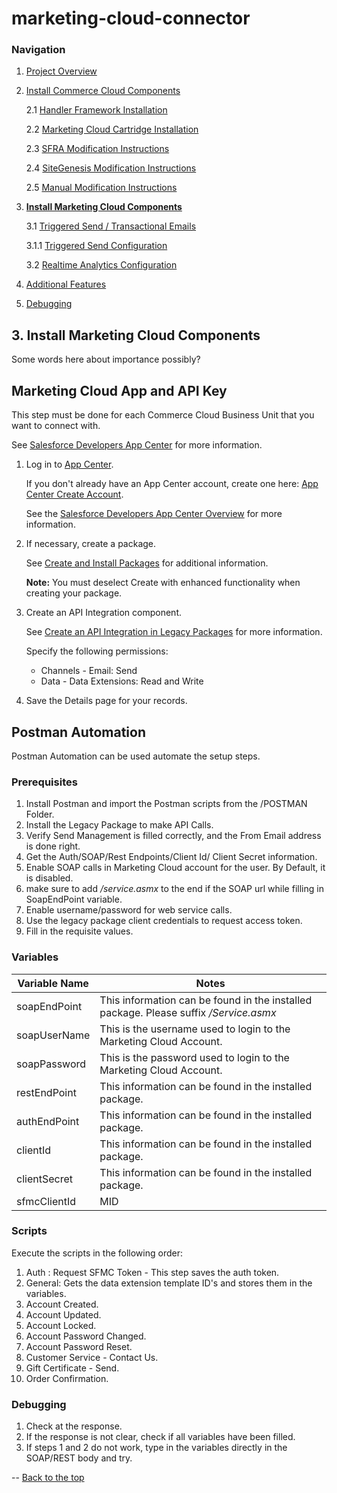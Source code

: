 <a name="Top"></a>
# marketing-cloud-connector

### Navigation
1. [Project Overview](1_0_Project_Overview.md#navlink)
2. [Install Commerce Cloud Components](2_0_Commerce_Cloud_Component_Installation.md#navlink)
	
	2.1 [Handler Framework Installation](2_1_Handler-Installation.md#navlink)
	
	2.2 [Marketing Cloud Cartridge Installation](2_2_MarketingCloudCart.md#navlink)
	
	2.3 [SFRA Modification Instructions](2_3_Modification-Instructions-for-SFRA.md#navlink)
	
	2.4 [SiteGenesis Modification Instructions](2_4_Modification-Instructions-for-SiteGenesis.md#navlink)
		
	2.5 [Manual Modification Instructions](2_5_ManualModifications.md#navlink)

7. [**Install Marketing Cloud Components**](3_0_ModifyMarketingCloud.md#navlink)

	3.1 [Triggered Send / Transactional Emails](3_1_0_TriggeredSendTransactionalEmails.md#navlink)
	
	3.1.1 [Triggered Send Configuration](3_1_1_MCConnectorInstallation-TriggeredSendConfiguration.md#navlink)
	
	3.2 [Realtime Analytics Configuration](3_2_MCConnectorInstallation-RealtimeAnalyticsConfiguration.md#navlink)
	
11. [Additional Features](4_0_AdditionalFeatures.md#navlink)
12. [Debugging](5_0_Debugging.md#navlink)

<a name="navlink"></a>
## 3. Install Marketing Cloud Components

Some words here about importance possibly?
 
## Marketing Cloud App and API Key

This step must be done for each Commerce Cloud Business Unit that you want to connect with.

See [Salesforce Developers App Center](https://developer.salesforce.com/docs/atlas.en-us.mc-getting-started.meta/mc-getting-started/get-api-key.htm) for more information.

1. Log in to [App Center](https://appcenter-auth.s1.marketingcloudapps.com/).

    If you don't already have an App Center account, create one here: [App Center Create Account](https://appcenter-auth.s1.marketingcloudapps.com/create). 
	
	See the [Salesforce Developers App Center Overview](https://developer.salesforce.com/docs/atlas.en-us.mc-getting-started.meta/mc-getting-started/app-center.htm) for more information.

3. If necessary, create a package.

	See [Create and Install Packages](https://developer.salesforce.com/docs/atlas.en-us.mc-app-development.meta/mc-app-development/install-packages.htm) for additional information.
	
	**Note:** You must deselect Create with enhanced functionality when creating your package.
	
4. Create an API Integration component.

	See [Create an API Integration in Legacy Packages](https://developer.salesforce.com/docs/atlas.en-us.mc-app-development.meta/mc-app-development/create-integration-legacy.htm) for more information.
	
	Specify the following permissions: 
	- Channels - Email: Send
	- Data - Data Extensions: Read and Write

5. Save the Details page for your records.

## Postman Automation

Postman Automation can be used automate the setup steps. 

### Prerequisites


1. Install Postman and import the Postman scripts from the /POSTMAN Folder.
2. Install the Legacy Package to make API Calls.
3. Verify Send Management is filled correctly, and the From Email address is done right.
4. Get the Auth/SOAP/Rest Endpoints/Client Id/ Client Secret information.
5. Enable SOAP calls in Marketing Cloud account for the user. By Default, it is disabled.
6.  make sure to add */service.asmx* to the end if the SOAP url while filling in SoapEndPoint variable.
7. Enable username/password for web service calls.
8. Use the legacy package client credentials to request access token.
9. Fill in the requisite values.

### Variables

| Variable Name | Notes |
|---------------|-------|
| soapEndPoint | This information can be found in the installed package. Please suffix */Service.asmx* |
| soapUserName | This is the username used to login to the Marketing Cloud Account. |
| soapPassword | This is the password used to login to the Marketing Cloud Account. |
| restEndPoint | This information can be found in the installed package. |
| authEndPoint | This information can be found in the installed package. |
| clientId | This information can be found in the installed package. |
| clientSecret | This information can be found in the installed package. |
| sfmcClientId | MID |

### Scripts

Execute the scripts in the following order:


1. Auth : Request SFMC Token - This step saves the auth token.
2. General: Gets the data extension template ID's and stores them in the variables.
3. Account Created.
4. Account Updated.
5. Account Locked.
6. Account Password Changed.
7. Account Password Reset.
8. Customer Service - Contact Us.
9. Gift Certificate - Send.
10. Order Confirmation.

### Debugging


1. Check at the response.
2. If the response is not clear, check if all variables have been filled.
3. If steps 1 and 2 do not work, type in the variables directly in the SOAP/REST body and try.

--
[Back to the top](#Top)